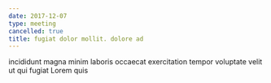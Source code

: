 ```yaml
---
date: 2017-12-07
type: meeting
cancelled: true
title: fugiat dolor mollit. dolore ad
---
```

incididunt magna minim laboris occaecat exercitation tempor voluptate velit ut qui fugiat Lorem quis